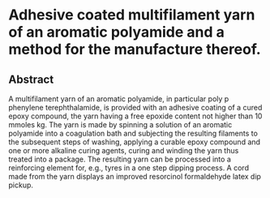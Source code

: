 # Adhesive coated multifilament yarn of an aromatic polyamide and a method for the manufacture thereof.

## Abstract
A multifilament yarn of an aromatic polyamide, in particular poly p phenylene terephthalamide, is provided with an adhesive coating of a cured epoxy compound, the yarn having a free epoxide content not higher than 10 mmoles kg. The yarn is made by spinning a solution of an aromatic polyamide into a coagulation bath and subjecting the resulting filaments to the subsequent steps of washing, applying a curable epoxy compound and one or more alkaline curing agents, curing and winding the yarn thus treated into a package. The resulting yarn can be processed into a reinforcing element for, e.g., tyres in a one step dipping process. A cord made from the yarn displays an improved resorcinol formaldehyde latex dip pickup.